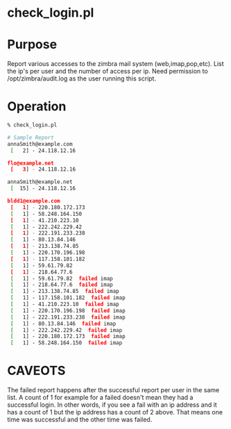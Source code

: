 # check_login.pl

# Purpose
Report various accesses to the zimbra mail system (web,imap,pop,etc). List the ip's per user and the number of access per ip. Need permission to /opt/zimbra/audit.log as the user running this script.

# Operation
```bash
% check_login.pl

# Sample Report
annaSmith@example.com
 [   2] - 24.118.12.16

flo@example.net
 [   3] - 24.118.12.16

annaSmith@example.net
 [  15] - 24.118.12.16

bldd1@example.com
 [   1] - 220.180.172.173
 [   1] - 58.248.164.150
 [   1] - 41.210.223.10
 [   1] - 222.242.229.42
 [   1] - 222.191.233.238
 [   1] - 80.13.84.146
 [   1] - 213.138.74.85
 [   1] - 220.170.196.198
 [   1] - 117.158.101.182
 [   1] - 59.61.79.82
 [   1] - 218.64.77.6
 [   1] - 59.61.79.82  failed imap 
 [   1] - 218.64.77.6  failed imap 
 [   1] - 213.138.74.85  failed imap 
 [   1] - 117.158.101.182  failed imap 
 [   1] - 41.210.223.10  failed imap 
 [   1] - 220.170.196.198  failed imap 
 [   1] - 222.191.233.238  failed imap 
 [   1] - 80.13.84.146  failed imap 
 [   1] - 222.242.229.42  failed imap 
 [   1] - 220.180.172.173  failed imap 
 [   1] - 58.248.164.150  failed imap 

```
# CAVEOTS
The failed report happens after the successful report per user in the same list. A count of 1 for example for a failed doesn't mean they had a successful login. In other words, if you see a fail with an ip address and it has a count of 1 but the ip address has a count of 2 above. That means one time was successful and the other time was failed.

